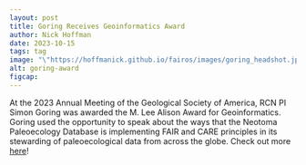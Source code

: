 ```yaml
---
layout: post
title: Goring Receives Geoinformatics Award
author: Nick Hoffman
date: 2023-10-15
tags: tag
image: "\"https://hoffmanick.github.io/fairos/images/goring_headshot.jpg\""
alt: goring-award
figcap:
---
```




<div class="text-box-main">
<p> At the 2023 Annual Meeting of the Geological Society of America, RCN PI Simon Goring was awarded the M. Lee Alison Award for Geoinformatics.
Goring used the opportunity to speak about the ways that the Neotoma Paleoecology Database is implementing FAIR and CARE principles in its stewarding of paleoecological
data from across the globe. Check out more <a href="https://ccr.nelson.wisc.edu/simon-goring-was-awarded-the-m-lee-alison-award-for-geoinformatics-at-the-2023-annual-meeting-of-the-geological-society-of-america/">here</a>!</p>
  </div>
